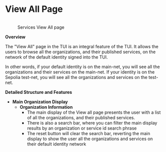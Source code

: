 # View All Page

<figure><img src="../../.gitbook/assets/Screenshot 2024-08-17 at 6.11.15 PM.png" alt=""><figcaption><p>Services View All page</p></figcaption></figure>

**Overview**

The "View All" page in the TUI is an integral feature of the TUI. It allows the users to browse all the organizations, and their published services, on the network of the default identity signed into the TUI.&#x20;

In other words, if your default identity is on the main-net, you will see all the organizations and their services on the main-net. If your identity is on the Sepolia test-net, you will see all the organizations and services on the test-net.&#x20;

**Detailed Structure and Features**

* **Main Organization Display**
  * **Organization Information**
    * The main display of the View all page presents the user with a list of all the organizations, and their published services.
    * There is also a search bar, where you can filter the main display results by an organization or service id search phrase
    * The reset button will clear the search bar, reverting the main display to show the user all the organizations and services on their default identity network&#x20;
